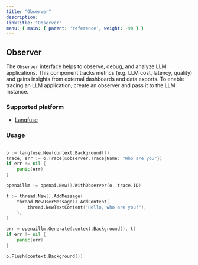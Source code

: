```yaml
---
title: "Observer"
description:
linkTitle: "Observer"
menu: { main: { parent: 'reference', weight: -90 } }
---
```


## Observer

The `Observer` interface helps to observe, debug, and analyze LLM applications. This component tracks metrics (e.g. LLM cost, latency, quality) and gains insights from external dashboards and data exports. To enable tracing an LLM application, create an observer and pass it to the LLM instance.

### Supported platform

* [Langfuse](https://langfuse.com/)

### Usage

```go

o := langfuse.New(context.Background())
trace, err := o.Trace(&observer.Trace{Name: "Who are you"})
if err != nil {
    panic(err)
}

openaillm := openai.New().WithObserver(o, trace.ID)

t := thread.New().AddMessage(
    thread.NewUserMessage().AddContent(
        thread.NewTextContent("Hello, who are you?"),
    ),
)

err = openaillm.Generate(context.Background(), t)
if err != nil {
    panic(err)
}

o.Flush(context.Background())
```